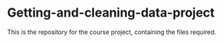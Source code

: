# Getting-and-cleaning-data-project
This is the repository for the course project, containing the files required.
